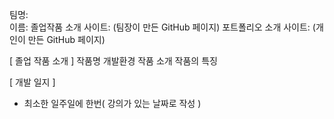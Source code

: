 
팀명:  
이름: 
졸업작품 소개 사이트:  (팀장이 만든 GitHub 페이지)
포트폴리오 소개 사이트:  (개인이 만든 GitHub 페이지)


[ 졸업 작품 소개 ]
작품명
개발환경
작품 소개
작품의 특징


[ 개발 일지 ]
* 최소한 일주일에 한번( 강의가 있는 날짜로 작성 )
